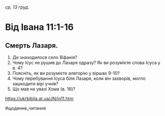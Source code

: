 
_ср, 13 груд._

# Від Івана 11:1-16

## Смерть Лазаря.
1. Де знаходилося село Віфанія?
2. Чому Ісус не рушив до Лазаря одразу? Як ви розумієте слова Ісуса у в. 4?
3. Поясніть, як ви розумієте алегорію у віршах 9-10?
4. Чому перебування Ісуса біля Лазаря, коли він захворів, могло зашкодити вірі учнів?
5. Що мав на увазі Хома (в. 16)?

https://ukrbiblia.at.ua/JN/jn11.htm 

#щоденне_читання
